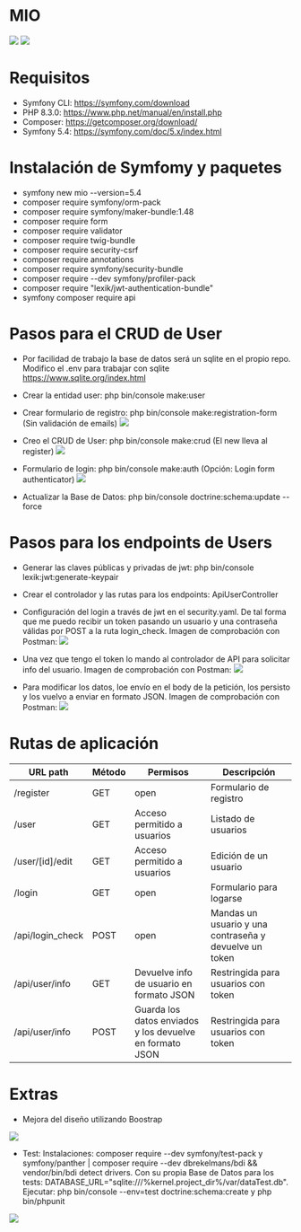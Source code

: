 # MIO

<img src="https://jorgebenitezlopez.com/github/symfony.jpg">
<img src="https://img.shields.io/static/v1?label=PHP&message=Symfony&color=green">

# Requisitos

- Symfony CLI: https://symfony.com/download
- PHP 8.3.0: https://www.php.net/manual/en/install.php
- Composer: https://getcomposer.org/download/
- Symfony 5.4: https://symfony.com/doc/5.x/index.html

# Instalación de Symfomy y paquetes

- symfony new mio --version=5.4
- composer require symfony/orm-pack
- composer require symfony/maker-bundle:1.48
- composer require form
- composer require validator
- composer require twig-bundle 
- composer require security-csrf 
- composer require annotations
- composer require symfony/security-bundle
- composer require --dev symfony/profiler-pack 
- composer require "lexik/jwt-authentication-bundle"
- symfony composer require api

# Pasos para el CRUD de User

- Por facilidad de trabajo la base de datos será un sqlite en el propio repo. Modifico el .env para trabajar con sqlite https://www.sqlite.org/index.html
- Crear la entidad user: php bin/console make:user
- Crear formulario de registro: php bin/console make:registration-form (Sin validación de emails)
<kbd><img src="https://jorgebenitezlopez.com/github/register.png"></kbd>

- Creo el CRUD de User: php bin/console make:crud (El new lleva al register)
<kbd><img src="https://jorgebenitezlopez.com/github/CRUD.png"></kbd>

- Formulario de login: php bin/console make:auth (Opción: Login form authenticator)
<kbd><img src="https://jorgebenitezlopez.com/github/login.png"><kbd>

- Actualizar la Base de Datos: php bin/console doctrine:schema:update --force

# Pasos para los endpoints de Users

- Generar las claves públicas y privadas de jwt: php bin/console lexik:jwt:generate-keypair
- Crear el controlador y las rutas para los endpoints: ApiUserController
- Configuración del login a través de jwt en el security.yaml. De tal forma que me puedo recibir un token pasando un usuario y una contraseña válidas por POST a la ruta login_check. Imagen de comprobación con Postman:
<kbd><img src="https://jorgebenitezlopez.com/github/api-login.png"><kbd>

- Una vez que tengo el token lo mando al controlador de API para solicitar info del usuario. Imagen de comprobación con Postman:
<kbd><img src="https://jorgebenitezlopez.com/github/api-info.png"><kbd>

- Para modificar los datos, loe envío en el body de la petición, los persisto y los vuelvo a enviar en formato JSON. Imagen de comprobación con Postman:
<kbd><img src="https://jorgebenitezlopez.com/github/api-update.png"></kbd>

# Rutas de aplicación

| URL path           | Método | Permisos                           | Descripción                          |
|---------------------|--------|------------------------------------|--------------------------------------|
| /register          | GET    | open                               | Formulario de registro               |
| /user              | GET    | Acceso permitido a usuarios        | Listado de usuarios                  |
| /user/[id]/edit    | GET    | Acceso permitido a usuarios        | Edición de un usuario                |
| /login             | GET    | open                               | Formulario para logarse               |
| /api/login_check   | POST   | open                               | Mandas un usuario y una contraseña y devuelve un token |
| /api/user/info     | GET    | Devuelve info de usuario en formato JSON | Restringida para usuarios con token |
| /api/user/info     | POST   | Guarda los datos enviados y los devuelve en formato JSON | Restringida para usuarios con token |


# Extras

- Mejora del diseño utilizando Boostrap

<kbd><img src="https://jorgebenitezlopez.com/github/boostrap.png"></kbd>

- Test: Instalaciones: composer require --dev symfony/test-pack y symfony/panther | composer require --dev dbrekelmans/bdi && vendor/bin/bdi detect drivers. Con su propia Base de Datos para los tests: DATABASE_URL="sqlite:///%kernel.project_dir%/var/dataTest.db". Ejecutar: php bin/console --env=test doctrine:schema:create y php bin/phpunit

<kbd><img src="https://jorgebenitezlopez.com/github/test2.png"></kbd>

